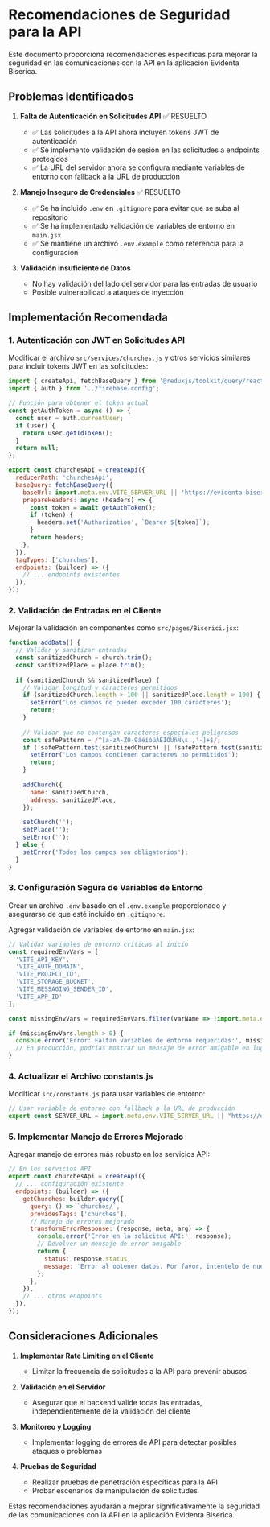 # Recomendaciones de Seguridad para la API

Este documento proporciona recomendaciones específicas para mejorar la seguridad en las comunicaciones con la API en la aplicación Evidenta Biserica.

## Problemas Identificados

1. **Falta de Autenticación en Solicitudes API** ✅ RESUELTO
   - ✅ Las solicitudes a la API ahora incluyen tokens JWT de autenticación
   - ✅ Se implementó validación de sesión en las solicitudes a endpoints protegidos
   - ✅ La URL del servidor ahora se configura mediante variables de entorno con fallback a la URL de producción

2. **Manejo Inseguro de Credenciales** ✅ RESUELTO
   - ✅ Se ha incluido `.env` en `.gitignore` para evitar que se suba al repositorio
   - ✅ Se ha implementado validación de variables de entorno en `main.jsx`
   - ✅ Se mantiene un archivo `.env.example` como referencia para la configuración

3. **Validación Insuficiente de Datos**
   - No hay validación del lado del servidor para las entradas de usuario
   - Posible vulnerabilidad a ataques de inyección

## Implementación Recomendada

### 1. Autenticación con JWT en Solicitudes API

Modificar el archivo `src/services/churches.js` y otros servicios similares para incluir tokens JWT en las solicitudes:

```javascript
import { createApi, fetchBaseQuery } from '@reduxjs/toolkit/query/react';
import { auth } from '../firebase-config';

// Función para obtener el token actual
const getAuthToken = async () => {
  const user = auth.currentUser;
  if (user) {
    return user.getIdToken();
  }
  return null;
};

export const churchesApi = createApi({
  reducerPath: 'churchesApi',
  baseQuery: fetchBaseQuery({ 
    baseUrl: import.meta.env.VITE_SERVER_URL || 'https://evidenta-biserica-api.vercel.app',
    prepareHeaders: async (headers) => {
      const token = await getAuthToken();
      if (token) {
        headers.set('Authorization', `Bearer ${token}`);
      }
      return headers;
    },
  }),
  tagTypes: ['churches'],
  endpoints: (builder) => ({
    // ... endpoints existentes
  }),
});
```

### 2. Validación de Entradas en el Cliente

Mejorar la validación en componentes como `src/pages/Biserici.jsx`:

```javascript
function addData() {
  // Validar y sanitizar entradas
  const sanitizedChurch = church.trim();
  const sanitizedPlace = place.trim();
  
  if (sanitizedChurch && sanitizedPlace) {
    // Validar longitud y caracteres permitidos
    if (sanitizedChurch.length > 100 || sanitizedPlace.length > 100) {
      setError('Los campos no pueden exceder 100 caracteres');
      return;
    }
    
    // Validar que no contengan caracteres especiales peligrosos
    const safePattern = /^[a-zA-Z0-9áéíóúÁÉÍÓÚñÑ\s.,'-]+$/;
    if (!safePattern.test(sanitizedChurch) || !safePattern.test(sanitizedPlace)) {
      setError('Los campos contienen caracteres no permitidos');
      return;
    }
    
    addChurch({
      name: sanitizedChurch,
      address: sanitizedPlace,
    });
    
    setChurch('');
    setPlace('');
    setError('');
  } else {
    setError('Todos los campos son obligatorios');
  }
}
```

### 3. Configuración Segura de Variables de Entorno

Crear un archivo `.env` basado en el `.env.example` proporcionado y asegurarse de que esté incluido en `.gitignore`.

Agregar validación de variables de entorno en `main.jsx`:

```javascript
// Validar variables de entorno críticas al inicio
const requiredEnvVars = [
  'VITE_API_KEY',
  'VITE_AUTH_DOMAIN',
  'VITE_PROJECT_ID',
  'VITE_STORAGE_BUCKET',
  'VITE_MESSAGING_SENDER_ID',
  'VITE_APP_ID'
];

const missingEnvVars = requiredEnvVars.filter(varName => !import.meta.env[varName]);

if (missingEnvVars.length > 0) {
  console.error('Error: Faltan variables de entorno requeridas:', missingEnvVars.join(', '));
  // En producción, podrías mostrar un mensaje de error amigable en lugar de la aplicación
}
```

### 4. Actualizar el Archivo constants.js

Modificar `src/constants.js` para usar variables de entorno:

```javascript
// Usar variable de entorno con fallback a la URL de producción
export const SERVER_URL = import.meta.env.VITE_SERVER_URL || "https://evidenta-biserica-api.vercel.app";
```

### 5. Implementar Manejo de Errores Mejorado

Agregar manejo de errores más robusto en los servicios API:

```javascript
// En los servicios API
export const churchesApi = createApi({
  // ... configuración existente
  endpoints: (builder) => ({
    getChurches: builder.query({
      query: () => `churches/`,
      providesTags: ['churches'],
      // Manejo de errores mejorado
      transformErrorResponse: (response, meta, arg) => {
        console.error('Error en la solicitud API:', response);
        // Devolver un mensaje de error amigable
        return {
          status: response.status,
          message: 'Error al obtener datos. Por favor, inténtelo de nuevo más tarde.'
        };
      },
    }),
    // ... otros endpoints
  }),
});
```

## Consideraciones Adicionales

1. **Implementar Rate Limiting en el Cliente**
   - Limitar la frecuencia de solicitudes a la API para prevenir abusos

2. **Validación en el Servidor**
   - Asegurar que el backend valide todas las entradas, independientemente de la validación del cliente

3. **Monitoreo y Logging**
   - Implementar logging de errores de API para detectar posibles ataques o problemas

4. **Pruebas de Seguridad**
   - Realizar pruebas de penetración específicas para la API
   - Probar escenarios de manipulación de solicitudes

Estas recomendaciones ayudarán a mejorar significativamente la seguridad de las comunicaciones con la API en la aplicación Evidenta Biserica.